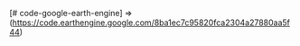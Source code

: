 [# code-google-earth-engine] => (https://code.earthengine.google.com/8ba1ec7c95820fca2304a27880aa5f44)
